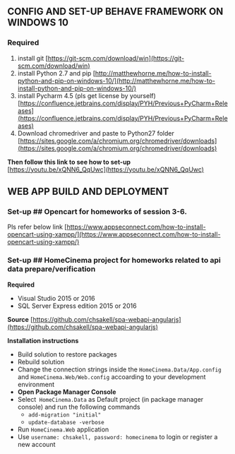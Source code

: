 ## CONFIG AND SET-UP BEHAVE FRAMEWORK ON WINDOWS 10
### Required
1. install git
[https://git-scm.com/download/win](https://git-scm.com/download/win)
2. install Python 2.7 and pip
[http://matthewhorne.me/how-to-install-python-and-pip-on-windows-10/](http://matthewhorne.me/how-to-install-python-and-pip-on-windows-10/)
3. install Pycharm 4.5 (pls get license by yourself)
[https://confluence.jetbrains.com/display/PYH/Previous+PyCharm+Releases](https://confluence.jetbrains.com/display/PYH/Previous+PyCharm+Releases)
4. Download chromedriver and paste to Python27 folder
[https://sites.google.com/a/chromium.org/chromedriver/downloads](https://sites.google.com/a/chromium.org/chromedriver/downloads)

**Then follow this link to see how to set-up** [https://youtu.be/xQNN6_QqUwc](https://youtu.be/xQNN6_QqUwc)



## WEB APP BUILD AND DEPLOYMENT
### Set-up ## **Opencart** for homeworks of session 3-6. 
Pls refer below link
[https://www.appseconnect.com/how-to-install-opencart-using-xampp/](https://www.appseconnect.com/how-to-install-opencart-using-xampp/)


### Set-up ## **HomeCinema** project for homeworks related to api data prepare/verification

**Required**
* Visual Studio 2015 or 2016
* SQL Server Express edition 2015 or 2016

**Source**
[https://github.com/chsakell/spa-webapi-angularjs](https://github.com/chsakell/spa-webapi-angularjs)

**Installation instructions**
* Build solution to restore packages
* Rebuild solution
* Change the connection strings inside the `HomeCinema.Data/App.config` and `HomeCinema.Web/Web.config` accoarding to your development environment 
* **Open Package Manager Console**
* Select` HomeCinema.Data` as Default project (in package manager console) and run the following commands
   * `add-migration "initial"`
   * `update-database -verbose`
* Run `HomeCinema.Web` application
* Use `username: chsakell, password: homecinema` to login or register a new account